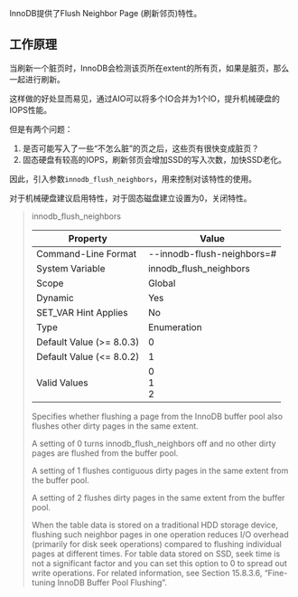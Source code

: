 InnoDB提供了Flush Neighbor Page (刷新邻页)特性。

## 工作原理

当刷新一个脏页时，InnoDB会检测该页所在extent的所有页，如果是脏页，那么一起进行刷新。

这样做的好处显而易见，通过AIO可以将多个IO合并为1个IO，提升机械硬盘的IOPS性能。

但是有两个问题：

1. 是否可能写入了一些“不怎么脏”的页之后，这些页有很快变成脏页？
2. 固态硬盘有较高的IOPS，刷新邻页会增加SSD的写入次数，加快SSD老化。

因此，引入参数`innodb_flush_neighbors`，用来控制对该特性的使用。

对于机械硬盘建议启用特性，对于固态磁盘建立设置为0，关闭特性。



> innodb_flush_neighbors
>
> | Property                 | Value                      |
> | ------------------------ | -------------------------- |
> | Command-Line Format      | --innodb-flush-neighbors=# |
> | System Variable          | innodb_flush_neighbors     |
> | Scope                    | Global                     |
> | Dynamic                  | Yes                        |
> | SET_VAR Hint Applies     | No                         |
> | Type                     | Enumeration                |
> | Default Value (>= 8.0.3) | 0                          |
> | Default Value (<= 8.0.2) | 1                          |
> | Valid Values             | 0<br/>1<br/>2              |
>
> Specifies whether flushing a page from the InnoDB buffer pool also flushes other dirty pages in the same extent.
>
> A setting of 0 turns innodb_flush_neighbors off and no other dirty pages are flushed from the buffer pool.
>
> A setting of 1 flushes contiguous dirty pages in the same extent from the buffer pool.
>
> A setting of 2 flushes dirty pages in the same extent from the buffer pool.
>
> When the table data is stored on a traditional HDD storage device, flushing such neighbor pages in one operation reduces I/O overhead (primarily for disk seek operations) compared to flushing individual pages at different times. For table data stored on SSD, seek time is not a significant factor and you can set this option to 0 to spread out write operations. For related information, see Section 15.8.3.6, “Fine-tuning InnoDB Buffer Pool Flushing”.
